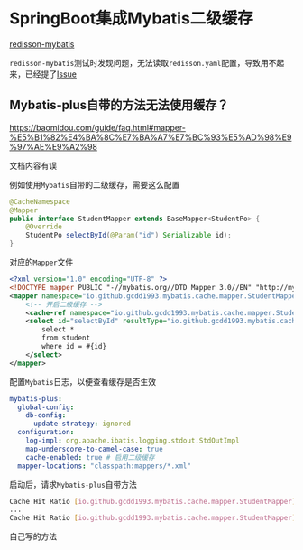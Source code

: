 # SpringBoot集成Mybatis二级缓存

[redisson-mybatis](https://github.com/redisson/redisson/tree/master/redisson-mybatis)

`redisson-mybatis`测试时发现问题，无法读取`redisson.yaml`配置，导致用不起来，已经提了[Issue](https://github.com/redisson/redisson/issues/3959)

## Mybatis-plus自带的方法无法使用缓存？

https://baomidou.com/guide/faq.html#mapper-%E5%B1%82%E4%BA%8C%E7%BA%A7%E7%BC%93%E5%AD%98%E9%97%AE%E9%A2%98

文档内容有误

例如使用`Mybatis`自带的二级缓存，需要这么配置

```java
@CacheNamespace
@Mapper
public interface StudentMapper extends BaseMapper<StudentPo> {
    @Override
    StudentPo selectById(@Param("id") Serializable id);
}
```

对应的`Mapper`文件

```xml
<?xml version="1.0" encoding="UTF-8" ?>
<!DOCTYPE mapper PUBLIC "-//mybatis.org//DTD Mapper 3.0//EN" "http://mybatis.org/dtd/mybatis-3-mapper.dtd" >
<mapper namespace="io.github.gcdd1993.mybatis.cache.mapper.StudentMapper">
    <!-- 开启二级缓存 -->
    <cache-ref namespace="io.github.gcdd1993.mybatis.cache.mapper.StudentMapper"/>
    <select id="selectById" resultType="io.github.gcdd1993.mybatis.cache.model.StudentPo">
        select *
        from student
        where id = #{id}
    </select>
</mapper>
```

配置`Mybatis`日志，以便查看缓存是否生效

```yaml
mybatis-plus:
  global-config:
    db-config:
      update-strategy: ignored
  configuration:
    log-impl: org.apache.ibatis.logging.stdout.StdOutImpl
    map-underscore-to-camel-case: true
    cache-enabled: true # 启用二级缓存
  mapper-locations: "classpath:mappers/*.xml"
```

启动后，请求`Mybatis-plus`自带方法

```bash
Cache Hit Ratio [io.github.gcdd1993.mybatis.cache.mapper.StudentMapper]: 0.0
...
Cache Hit Ratio [io.github.gcdd1993.mybatis.cache.mapper.StudentMapper]: 0.5
```

自己写的方法

